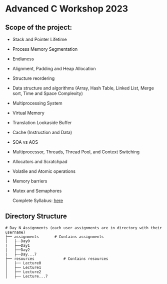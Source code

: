# Advanced C Workshop 2023

## Scope of the project:
* Stack and Pointer Lifetime
* Process Memory Segmentation
* Endianess
* Alignment, Padding and Heap Allocation
* Structure reordering
* Data structure and algorithms (Array, Hash Table, Linked List, Merge sort, Time and Space Complexity)
* Multiprocessing System
* Virtual Memory
* Translation Lookaside Buffer
* Cache (Instruction and Data)
* SOA vs AOS
* Multiprocessor, Threads, Thread Pool, and Context Switching
* Allocators and Scratchpad
* Volatile and Atomic operations
* Memory barriers
* Mutex and Semaphores

  Complete Syllabus: [here](https://bit.ly/AdvCSyllabus23)


## Directory Structure
```
# Day N Assignments (each user assignments are in directory with their username)
├── assignments       # Contains assignments
|   ├──Day0
|   ├──Day1
|   ├──Day2
|   ├──Day...7
├── resources		      # Contains resources
│   ├── Lecture0
│   ├── Lecture1
│   ├── Lecture2
│   ├── Lecture...7
```

